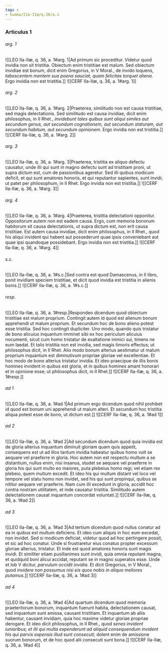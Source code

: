 ```yaml
---
tags : 
- Summa/IIa-IIæ/q.36/a.1
---
```


### Articulus 1

###### arg. 1
![[LEO IIa-IIæ, q. 36, a. 1#arg. 1|Ad primum sic proceditur. Videtur quod invidia non sit tristitia. Obiectum enim tristitiae est malum. Sed obiectum invidiae est bonum, dicit enim Gregorius, in V Moral., de invido loquens, *tabescentem mentem sua poena sauciat, quam felicitas torquet aliena*. Ergo invidia non est tristitia.]]
![[CERF IIa-IIæ, q. 36, a. 1#arg. 1]]

###### arg. 2
![[LEO IIa-IIæ, q. 36, a. 1#arg. 2|Praeterea, similitudo non est causa tristitiae, sed magis delectationis. Sed similitudo est causa invidiae, dicit enim philosophus, in II Rhet., *invidebunt tales quibus sunt aliqui similes aut secundum genus, aut secundum cognationem, aut secundum staturam, aut secundum habitum, aut secundum opinionem*. Ergo invidia non est tristitia.]]
![[CERF IIa-IIæ, q. 36, a. 1#arg. 2]]

###### arg. 3
![[LEO IIa-IIæ, q. 36, a. 1#arg. 3|Praeterea, tristitia ex aliquo defectu causatur, unde illi qui sunt in magno defectu sunt ad tristitiam proni, ut supra dictum est, cum de passionibus ageretur. Sed illi quibus modicum deficit, et qui sunt amatores honoris, et qui reputantur sapientes, sunt invidi; ut patet per philosophum, in II Rhet. Ergo invidia non est tristitia.]]
![[CERF IIa-IIæ, q. 36, a. 1#arg. 3]]

###### arg. 4
![[LEO IIa-IIæ, q. 36, a. 1#arg. 4|Praeterea, tristitia delectationi opponitur. Oppositorum autem non est eadem causa. Ergo, cum memoria bonorum habitorum sit causa delectationis, ut supra dictum est, non erit causa tristitiae. Est autem causa invidiae, dicit enim philosophus, in II Rhet., quod his aliqui invident qui habent aut possederunt quae ipsis conveniebant aut quae ipsi quandoque possidebant. Ergo invidia non est tristitia.]]
![[CERF IIa-IIæ, q. 36, a. 1#arg. 4]]

###### s.c.
![[LEO IIa-IIæ, q. 36, a. 1#s.c.|Sed contra est quod Damascenus, in II libro, ponit invidiam speciem tristitiae, et dicit quod invidia est tristitia in alienis bonis.]]
![[CERF IIa-IIæ, q. 36, a. 1#s.c.]]

###### resp.
![[LEO IIa-IIæ, q. 36, a. 1#resp.|Respondeo dicendum quod obiectum tristitiae est malum proprium. Contingit autem id quod est alienum bonum apprehendi ut malum proprium. Et secundum hoc de bono alieno potest esse tristitia. Sed hoc contingit dupliciter. Uno modo, quando quis tristatur de bono alicuius inquantum imminet sibi ex hoc periculum alicuius nocumenti, sicut cum homo tristatur de exaltatione inimici sui, timens ne eum laedat. Et talis tristitia non est invidia, sed magis timoris effectus; ut philosophus dicit, in II Rhet. Alio modo bonum alterius aestimatur ut malum proprium inquantum est diminutivum propriae gloriae vel excellentiae. Et hoc modo de bono alterius tristatur invidia. Et ideo praecipue de illis bonis homines invident in quibus est gloria, et in quibus homines amant honorari et in opinione esse; ut philosophus dicit, in II Rhet.]]
![[CERF IIa-IIæ, q. 36, a. 1#resp.]]

###### ad 1
![[LEO IIa-IIæ, q. 36, a. 1#ad 1|Ad primum ergo dicendum quod nihil prohibet id quod est bonum uni apprehendi ut malum alteri. Et secundum hoc tristitia aliqua potest esse de bono, ut dictum est.]]
![[CERF IIa-IIæ, q. 36, a. 1#ad 1]]

###### ad 2
![[LEO IIa-IIæ, q. 36, a. 1#ad 2|Ad secundum dicendum quod quia invidia est de gloria alterius inquantum diminuit gloriam quam quis appetit, consequens est ut ad illos tantum invidia habeatur quibus homo vult se aequare vel praeferre in gloria. Hoc autem non est respectu multum a se distantium, nullus enim, nisi insanus, studet se aequare vel praeferre in gloria his qui sunt multo eo maiores, puta plebeius homo regi; vel etiam rex plebeio, quem multum excedit. Et ideo his qui multum distant vel loco vel tempore vel statu homo non invidet, sed his qui sunt propinqui, quibus se nititur aequare vel praeferre. Nam cum illi excedunt in gloria, accidit hoc contra nostram utilitatem, et inde causatur tristitia. Similitudo autem delectationem causat inquantum concordat voluntati.]]
![[CERF IIa-IIæ, q. 36, a. 1#ad 2]]

###### ad 3
![[LEO IIa-IIæ, q. 36, a. 1#ad 3|Ad tertium dicendum quod nullus conatur ad ea in quibus est multum deficiens. Et ideo cum aliquis in hoc eum excedat, non invidet. Sed si modicum deficiat, videtur quod ad hoc pertingere possit, et sic ad hoc conatur. Unde si frustraretur eius conatus propter excessum gloriae alterius, tristatur. Et inde est quod amatores honoris sunt magis invidi. Et similiter etiam pusillanimes sunt invidi, quia omnia reputant magna, et quidquid boni alicui accidat, reputant se in magno superatos esse. Unde et Iob V dicitur, *parvulum occidit invidia*. Et dicit Gregorius, in V Moral., quod *invidere non possumus nisi eis quos nobis in aliquo meliores putamus*.]]
![[CERF IIa-IIæ, q. 36, a. 1#ad 3]]

###### ad 4
![[LEO IIa-IIæ, q. 36, a. 1#ad 4|Ad quartum dicendum quod memoria praeteritorum bonorum, inquantum fuerunt habita, delectationem causat, sed inquantum sunt amissa, causant tristitiam. Et inquantum ab aliis habentur, causant invidiam, quia hoc maxime videtur gloriae propriae derogare. Et ideo dicit philosophus, in II Rhet., quod *senes invident iunioribus; et illi qui multa expenderunt ad aliquid consequendum invident his qui parvis expensis illud sunt consecuti*; dolent enim de amissione suorum bonorum, et de hoc quod alii consecuti sunt bona.]]
![[CERF IIa-IIæ, q. 36, a. 1#ad 4]]


